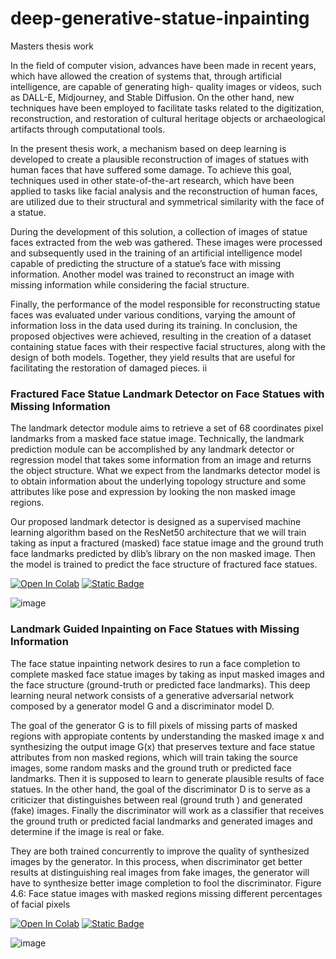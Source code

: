 # deep-generative-statue-inpainting
Masters thesis work

In the field of computer vision, advances have been made in recent years, which have allowed
the creation of systems that, through artificial intelligence, are capable of generating high-
quality images or videos, such as DALL-E, Midjourney, and Stable Diffusion.
On the other hand, new techniques have been employed to facilitate tasks related to
the digitization, reconstruction, and restoration of cultural heritage objects or archaeological
artifacts through computational tools.


In the present thesis work, a mechanism based on deep learning is developed to create
a plausible reconstruction of images of statues with human faces that have suffered some
damage. To achieve this goal, techniques used in other state-of-the-art research, which have
been applied to tasks like facial analysis and the reconstruction of human faces, are utilized
due to their structural and symmetrical similarity with the face of a statue.


During the development of this solution, a collection of images of statue faces extracted
from the web was gathered. These images were processed and subsequently used in the
training of an artificial intelligence model capable of predicting the structure of a statue’s
face with missing information. Another model was trained to reconstruct an image with
missing information while considering the facial structure.


Finally, the performance of the model responsible for reconstructing statue faces was
evaluated under various conditions, varying the amount of information loss in the data used
during its training. In conclusion, the proposed objectives were achieved, resulting in the
creation of a dataset containing statue faces with their respective facial structures, along
with the design of both models. Together, they yield results that are useful for facilitating
the restoration of damaged pieces.
ii



### Fractured Face Statue Landmark Detector on Face Statues with Missing Information

The landmark detector module aims to retrieve a set of 68 coordinates pixel landmarks from a
masked face statue image. Technically, the landmark prediction module can be accomplished
by any landmark detector or regression model that takes some information from an image
and returns the object structure. What we expect from the landmarks detector model is to
obtain information about the underlying topology structure and some attributes like pose
and expression by looking the non masked image regions.

Our proposed landmark detector is designed as a supervised machine learning algorithm
based on the ResNet50 architecture that we will train taking as input a fractured (masked)
face statue image and the ground truth face landmarks predicted by dlib’s library on the
non masked image. Then the model is trained to predict the face structure of fractured face
statues.

[![Open In Colab](https://colab.research.google.com/assets/colab-badge.svg)](https://colab.research.google.com/drive/12qxhFkJNdX8NbPESIDt_rnJurcsGvUW8?usp=sharing)
[![Static Badge](https://img.shields.io/badge/view_.ipynb-code-blue)](https://github.com/luismontanaresm/deep-generative-statue-inpainting/blob/main/notebooks/detector_de_estructuras.ipynb)




![image](https://github.com/luismontanaresm/deep-generative-statue-inpainting/assets/38935393/96de7eb4-3bec-48ca-aeed-08294bc85f8e)

### Landmark Guided Inpainting on Face Statues with Missing Information

The face statue inpainting network desires to run a face completion to complete masked
face statue images by taking as input masked images and the face structure (ground-truth
or predicted face landmarks). This deep learning neural network consists of a generative
adversarial network composed by a generator model G and a discriminator model D.


The goal of the generator G is to fill pixels of missing parts of masked regions with
appropiate contents by understanding the masked image x and synthesizing the output image
G(x) that preserves texture and face statue attributes from non masked regions, which will
train taking the source images, some random masks and the ground truth or predicted face
landmarks. Then it is supposed to learn to generate plausible results of face statues.
In the other hand, the goal of the discriminator D is to serve as a criticizer that distinguishes
between real (ground truth ) and generated (fake) images. Finally the discriminator will work
as a classifier that receives the ground truth or predicted facial landmarks and generated
images and determine if the image is real or fake.

They are both trained concurrently to improve the quality of synthesized images by the
generator. In this process, when discriminator get better results at distinguishing real images
from fake images, the generator will have to synthesize better image completion to fool the
discriminator.
Figure 4.6: Face statue images with masked regions missing different percentages of facial
pixels

[![Open In Colab](https://colab.research.google.com/assets/colab-badge.svg)](https://drive.google.com/file/d/1vKfxtkLlhh8DV_hajKiqzij3_oZ71d1c/view?usp=sharing)
[![Static Badge](https://img.shields.io/badge/view_.ipynb-code-blue)](https://github.com/luismontanaresm/deep-generative-statue-inpainting/blob/main/notebooks/landmark_guided_statue_inpainting.ipynb)


![image](https://github.com/luismontanaresm/deep-generative-statue-inpainting/assets/38935393/a2d28acb-3d35-4764-a9b8-601003fe827f)
